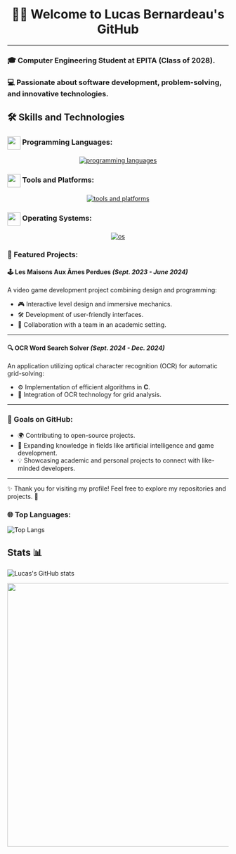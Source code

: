 


<h1 align="center">
  👨‍💻 Welcome to Lucas Bernardeau's GitHub
</h1>


-----------------------------------------------


### 🎓 Computer Engineering Student at EPITA (Class of 2028).

### 💻 Passionate about software development, problem-solving, and innovative technologies.


## 🛠️ Skills and Technologies

### <img src=".ressources/languages.gif" width="30" style="vertical-align: middle;"> Programming Languages:

<div align="center">
  <a href="https://skillicons.dev/icons?i=python,c,cpp,cs,html,css,js">
    <img src="https://skillicons.dev/icons?i=python,c,cpp,cs,html,css,js,java" alt="programming languages">
  </a>
</div>


### <img src=".ressources/tools.gif" width="30" style="vertical-align: middle;"> Tools and Platforms:

<div align="center">
  <a href="https://skillicons.dev/icons?i=git,vscode,rider,vim,overleaf,msoffice">
    <img src="https://skillicons.dev/icons?i=git,vscode,rider,vim,overleaf,msoffice" alt="tools and platforms">
  </a>
</div>

### <img src=".ressources/systems.gif" width="30" style="vertical-align: middle;"> Operating Systems:

<div align="center">
  <a href="https://skillicons.dev/icons?i=windows,linux,ubuntu,nix">
    <img src="https://skillicons.dev/icons?i=windows,linux,ubuntu,nix" alt="os">
  </a>
</div>



### 🚀 Featured Projects:

#### 🕹️ **Les Maisons Aux Âmes Perdues** *(Sept. 2023 - June 2024)*  
A video game development project combining design and programming:  
- 🎮 Interactive level design and immersive mechanics.  
- 🛠️ Development of user-friendly interfaces.  
- 🤝 Collaboration with a team in an academic setting.  

---

#### 🔍 **OCR Word Search Solver** *(Sept. 2024 - Dec. 2024)*  
An application utilizing optical character recognition (OCR) for automatic grid-solving:  
- ⚙️ Implementation of efficient algorithms in **C**.  
- 🧠 Integration of OCR technology for grid analysis.  

---

### 🌱 Goals on GitHub:  
- 🌍 Contributing to open-source projects.  
- 🤖 Expanding knowledge in fields like artificial intelligence and game development.  
- 💡 Showcasing academic and personal projects to connect with like-minded developers.  

---

✨ Thank you for visiting my profile! Feel free to explore my repositories and projects. 🌟

### 🌐 Top Languages:

![Top Langs](https://github-readme-stats.vercel.app/api/top-langs/?username=lucasbnrd05&layout=compact&theme=blue_navy)

## Stats 📊

![Lucas's GitHub stats](https://github-readme-stats.vercel.app/api?username=lucasbnrd05&show_icons=true&hide=contribs,prs&cache_seconds=86400&theme=blue_navy)


<img src="https://media.giphy.com/media/iIqmM5tTjmpOB9mpbn/giphy.gif" width="600">


